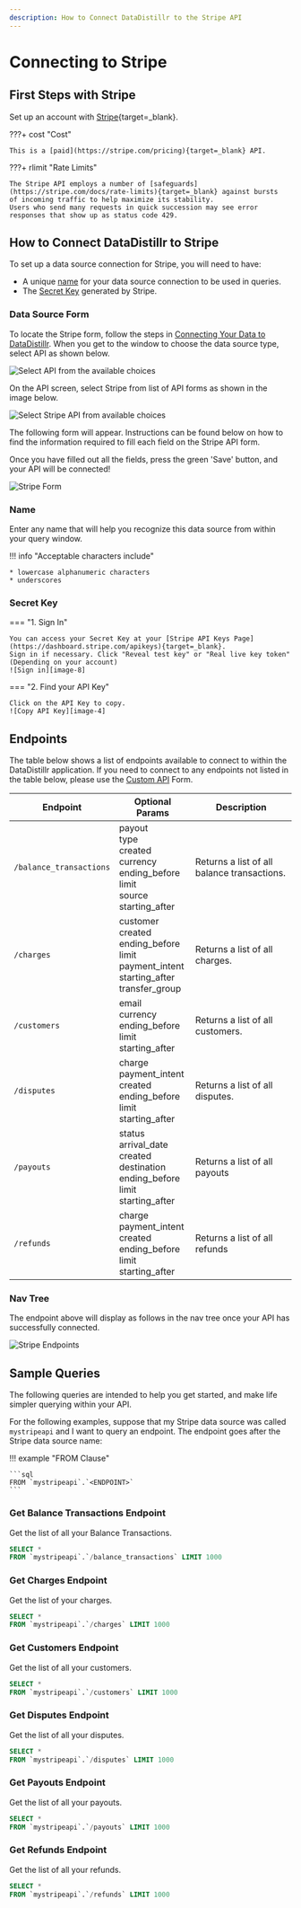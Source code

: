 ```yaml
---
description: How to Connect DataDistillr to the Stripe API
---
```


# Connecting to Stripe

## First Steps with Stripe

Set up an account with [Stripe](https://dashboard.stripe.com/register){target=_blank}.

???+ cost "Cost"

    This is a [paid](https://stripe.com/pricing){target=_blank} API. 

???+ rlimit "Rate Limits"

    The Stripe API employs a number of [safeguards](https://stripe.com/docs/rate-limits){target=_blank} against bursts
    of incoming traffic to help maximize its stability. 
    Users who send many requests in quick succession may see error responses that show up as status code 429.

## How to Connect DataDistillr to Stripe

To set up a data source connection for Stripe, you will need to have:

- A unique [name](#name) for your data source connection to be used in queries.
- The [Secret Key](#secret-key) generated by Stripe.

### Data Source Form

To locate the Stripe form, follow the steps in [Connecting Your Data to DataDistillr](../../). When you get to the
window to choose the data source type, select API as shown below.&#x20;

![Select API from the available choices][image-5]

On the API screen, select Stripe from list of API forms as shown in the image below.

![Select Stripe API from available choices][image-6]

The following form will appear. Instructions can be found below on how to find the information required to fill each
field on the Stripe API form.

Once you have filled out all the fields, press the green 'Save' button, and your API will be connected!

![Stripe Form][image-1]

### Name

Enter any name that will help you recognize this data source from within your query window. &#x20;

!!! info "Acceptable characters include"

    * lowercase alphanumeric characters
    * underscores

### Secret Key

=== "1. Sign In"

    You can access your Secret Key at your [Stripe API Keys Page](https://dashboard.stripe.com/apikeys){target=_blank}. 
    Sign in if necessary. Click "Reveal test key" or "Real live key token" (Depending on your account)
    ![Sign in][image-8]

=== "2. Find your API Key"

    Click on the API Key to copy.
    ![Copy API Key][image-4]

## Endpoints

The table below shows a list of endpoints available to connect to within the DataDistillr application. If you need to
connect to any endpoints not listed in the table below, please use the [Custom API](custom-apis.md) Form.

| Endpoint                | Optional  Params                                                                                    | Description                                 |
|-------------------------|-----------------------------------------------------------------------------------------------------|---------------------------------------------|
| `/balance_transactions` | payout<br>type<br>created<br>currency<br>ending_before<br>limit<br>source<br>starting_after         | Returns a list of all balance transactions. |
| `/charges`              | customer<br>created<br>ending_before<br>limit<br>payment_intent<br>starting_after<br>transfer_group | Returns a list of all charges.              |
| `/customers`            | email<br>currency<br>ending_before<br>limit<br>starting_after                                       | Returns a list of all customers.            |
| `/disputes`             | charge<br>payment_intent<br>created<br>ending_before<br>limit<br>starting_after                     | Returns a list of all disputes.             |
| `/payouts`              | status<br>arrival_date<br>created<br>destination<br>ending_before<br>limit<br>starting_after        | Returns a list of all payouts               |
| `/refunds`              | charge<br>payment_intent<br>created<br>ending_before<br>limit<br>starting_after                     | Returns a list of all refunds               |

### Nav Tree

The endpoint above will display as follows in the nav tree once your API has successfully connected.

![Stripe Endpoints][image-3]

## Sample Queries

The following queries are intended to help you get started, and make life simpler querying within your API.

For the following examples, suppose that my Stripe data source was called `mystripeapi` and I want to query an endpoint.
The endpoint goes after the Stripe data source name:

!!! example "FROM Clause"

    ```sql
    FROM `mystripeapi`.`<ENDPOINT>`
    ```

### Get Balance Transactions Endpoint

Get the list of all your Balance Transactions.

```sql
SELECT *
FROM `mystripeapi`.`/balance_transactions` LIMIT 1000
```

### Get Charges Endpoint

Get the list of your charges.

```sql
SELECT *
FROM `mystripeapi`.`/charges` LIMIT 1000
```

### Get Customers Endpoint

Get the list of all your customers.

```sql
SELECT *
FROM `mystripeapi`.`/customers` LIMIT 1000
```

### Get Disputes Endpoint

Get the list of all your disputes.

```sql
SELECT *
FROM `mystripeapi`.`/disputes` LIMIT 1000
```

### Get Payouts Endpoint

Get the list of all your payouts.

```sql
SELECT *
FROM `mystripeapi`.`/payouts` LIMIT 1000
```

### Get Refunds Endpoint

Get the list of all your refunds.

```sql
SELECT *
FROM `mystripeapi`.`/refunds` LIMIT 1000
```

[image-1]: ../../img/api/stripe/stripe-form.png

[image-2]: ../../img/api/datadog/datadog-application-key.png

[image-3]: ../../img/api/stripe/stripe-endpoints.png

[image-4]: ../../img/api/stripe/stripe-api-copy.png

[image-5]: ../../img/api/add-api.png

[image-6]: ../../img/api/stripe/stripe-select.png

[image-7]: ../../img/api/datadog/datadog-api-copy.png

[image-8]: ../../img/api/stripe/stripe-api.png
